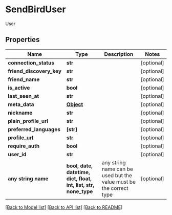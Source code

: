 # SendBirdUser

User

## Properties
Name | Type | Description | Notes
------------ | ------------- | ------------- | -------------
**connection_status** | **str** |  | [optional] 
**friend_discovery_key** | **str** |  | [optional] 
**friend_name** | **str** |  | [optional] 
**is_active** | **bool** |  | [optional] 
**last_seen_at** | **str** |  | [optional] 
**meta_data** | [**Object**](Object.md) |  | [optional] 
**nickname** | **str** |  | [optional] 
**plain_profile_url** | **str** |  | [optional] 
**preferred_languages** | **[str]** |  | [optional] 
**profile_url** | **str** |  | [optional] 
**require_auth** | **bool** |  | [optional] 
**user_id** | **str** |  | [optional] 
**any string name** | **bool, date, datetime, dict, float, int, list, str, none_type** | any string name can be used but the value must be the correct type | [optional]

[[Back to Model list]](../README.md#documentation-for-models) [[Back to API list]](../README.md#documentation-for-api-endpoints) [[Back to README]](../README.md)


